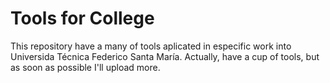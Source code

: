 # Tools for College
This repository have a many of tools aplicated in especific work into Universida Técnica Federico Santa María. Actually, have a cup of tools, but as soon as possible I'll upload more.
